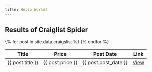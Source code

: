 ```yaml
---
title: Hello World!
---
```


<h2>Results of Craiglist Spider</h2>


<table>
    <thead>
        <tr>
            <th>Title</th>
            <th>Price</th>
            <th>Post Date</th>
            <th>Link</th>
        </tr>
    </thead>
    <tbody>
    {% for post in site.data.craigslist %}    
        <tr>
            <td>{{ post.title }}</td>
            <td>{{ post.price }}</td>
            <td>{{ post.post_date }}</td>
            <td><a href="{{ post.url }}">View</a></td>
        </tr>
    {% endfor %}
    </tbody>
</table>
